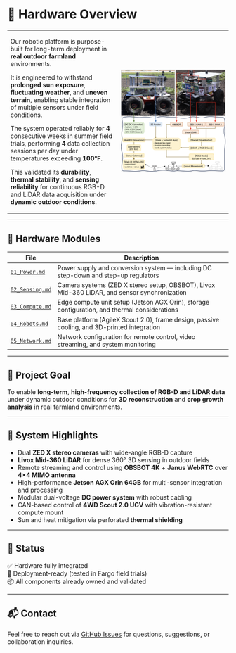 # 🔧 Hardware Overview

<table>
<tr>
<td width="50%" valign="top">

Our robotic platform is purpose-built for long-term deployment in **real outdoor farmland** environments.

It is engineered to withstand **prolonged sun exposure**, **fluctuating weather**, and **uneven terrain**, enabling stable integration of multiple sensors under field conditions.

The system operated reliably for **4** consecutive weeks in summer field trials, performing **4** data collection sessions per day under temperatures exceeding **100°F**.

This validated its **durability**, **thermal stability**, and **sensing reliability** for continuous RGB-D and LiDAR data acquisition under **dynamic outdoor conditions**.

</td>
<td width="50%">

<img src="../assets/Figure_2.png" alt="Overview Image" width="100%"/>

</td>
</tr>
</table>


---

## 📁 Hardware Modules

| File | Description |
|------|-------------|
| [`01_Power.md`](./01_Power.md) | Power supply and conversion system — including DC step-down and step-up regulators |
| [`02_Sensing.md`](./02_Sensing.md) | Camera systems (ZED X stereo setup, OBSBOT), Livox Mid-360 LiDAR, and sensor synchronization |
| [`03_Compute.md`](./03_Compute.md) | Edge compute unit setup (Jetson AGX Orin), storage configuration, and thermal considerations |
| [`04_Robots.md`](./04_Robots.md) | Base platform (AgileX Scout 2.0), frame design, passive cooling, and 3D-printed integration |
| [`05_Network.md`](./05_Network.md) | Network configuration for remote control, video streaming, and system monitoring |

---

## 📌 Project Goal

To enable **long-term**, **high-frequency collection of RGB-D and LiDAR data** under dynamic outdoor conditions for **3D reconstruction** and **crop growth analysis** in real farmland environments.

---

## 🧩 System Highlights

- Dual **ZED X stereo cameras** with wide-angle RGB-D capture
- **Livox Mid-360 LiDAR** for dense 360° 3D sensing in outdoor fields
- Remote streaming and control using **OBSBOT 4K** + **Janus WebRTC** over **4×4 MIMO antenna**
- High-performance **Jetson AGX Orin 64GB** for multi-sensor integration and processing
- Modular dual-voltage **DC power system** with robust cabling
- CAN-based control of **4WD Scout 2.0 UGV** with vibration-resistant compute mount
- Sun and heat mitigation via perforated **thermal shielding**

---

## 🚀 Status

✅ Hardware fully integrated  
🔧 Deployment-ready (tested in Fargo field trials)  
📦 All components already owned and validated

---

## 📬 Contact

Feel free to reach out via [GitHub Issues](https://github.com/Gasso21/3D-Farm-Reconstruction/issues) for questions, suggestions, or collaboration inquiries.
